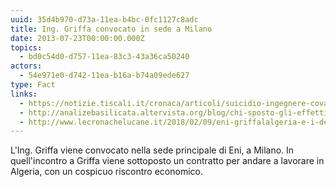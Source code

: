 ```yaml
---
uuid: 35d4b970-d73a-11ea-b4bc-0fc1127c8adc
title: Ing. Griffa convocato in sede a Milano
date: 2013-07-23T00:00:00.000Z
topics:
  - bd0c54d0-d757-11ea-83c3-43a36ca50240
actors:
  - 54e971e0-d742-11ea-b16a-b74a09ede627
type: Fact
links:
  - https://notizie.tiscali.it/cronaca/articoli/suicidio-ingegnere-cova-viggiano/
  - http://analizebasilicata.altervista.org/blog/chi-sposto-gli-effetti-personali-di-gianluca-griffa-le-sue-mail-danno-conferme-a-tanti-dubbi/
  - http://www.lecronachelucane.it/2018/02/09/eni-griffalalgeria-e-i-depistaggi-il-caso-sintreccia-con-gli-arresti/
---
```


L'Ing. Griffa viene convocato nella sede principale di Eni, a Milano. 
In quell'incontro a Griffa viene sottoposto un contratto per andare a lavorare in Algeria, con un cospicuo riscontro economico.